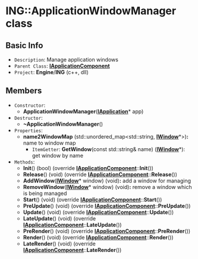 # ING::ApplicationWindowManager class #  


## Basic Info ##
-  `Description`: Manage application windows
-  `Parent Class`: [**IApplicationComponent**](../Component/IApplicationComponent)
-  `Project`: **Engine**/**ING**  (c++, dll)

## Members ##
-  `Constructor`:
	+  **ApplicationWindowManager**([**IApplication**](../../IApplication.md)* app)
-  `Destructor`:
	+  **~ApplicationWindowManager**()
-  `Properties`:
	+  **name2WindowMap** (std::unordered_map<std::string, [**IWindow**]()*>)**:** name to window map
		*  `ItemGetter`: **GetWindow**(const std::string& name) ([**IWindow**]()*): get window by name
-  `Methods`:
	+  **Init**() (bool) (override [**IApplicationComponent**](../Component/IApplicationComponent)::**Init**())
	+  **Release**() (void) (override [**IApplicationComponent**](../Component/IApplicationComponent)::**Release**())
	+  **AddWindow**([**IWindow**]()* window) (void)**:** add a window for managing
	+  **RemoveWindow**([**IWindow**]()* window) (void)**:** remove a window which is being managed
	+  **Start**() (void) (override [**IApplicationComponent**](../Component/IApplicationComponent)::**Start**())
	+  **PreUpdate**() (void) (override [**IApplicationComponent**](../Component/IApplicationComponent)::**PreUpdate**())
	+  **Update**() (void) (override [**IApplicationComponent**](../Component/IApplicationComponent)::**Update**())
	+  **LateUpdate**() (void) (override [**IApplicationComponent**](../Component/IApplicationComponent)::**LateUpdate**())
	+  **PreRender**() (void) (override [**IApplicationComponent**](../Component/IApplicationComponent)::**PreRender**())
	+  **Render**() (void) (override [**IApplicationComponent**](../Component/IApplicationComponent)::**Render**())
	+  **LateRender**() (void) (override [**IApplicationComponent**](../Component/IApplicationComponent)::**LateRender**())